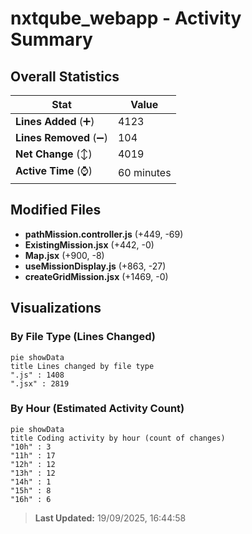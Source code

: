 # nxtqube_webapp - Activity Summary 

## Overall Statistics

| Stat                   | Value                                                             |
| ---------------------- | ----------------------------------------------------------------- |
| **Lines Added** (➕)   | 4123                                          |
| **Lines Removed** (➖) | 104                                        |
| **Net Change** (↕)    | 4019                |
| **Active Time** (⌚)   | 60 minutes |


## Modified Files
- **pathMission.controller.js** (+449, -69)
- **ExistingMission.jsx** (+442, -0)
- **Map.jsx** (+900, -8)
- **useMissionDisplay.js** (+863, -27)
- **createGridMission.jsx** (+1469, -0)

## Visualizations

### By File Type (Lines Changed)

```mermaid
pie showData
title Lines changed by file type
".js" : 1408
".jsx" : 2819
```

### By Hour (Estimated Activity Count)

```mermaid
pie showData
title Coding activity by hour (count of changes)
"10h" : 3
"11h" : 17
"12h" : 12
"13h" : 12
"14h" : 1
"15h" : 8
"16h" : 6
```


> **Last Updated:** 19/09/2025, 16:44:58